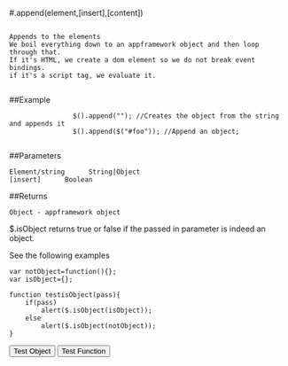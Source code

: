 
#.append(element,[insert],[content])

```

Appends to the elements
We boil everything down to an appframework object and then loop through that.
If it's HTML, we create a dom element so we do not break event bindings.
if it's a script tag, we evaluate it.
                
```

##Example

```
                $().append(""); //Creates the object from the string and appends it
                $().append($("#foo")); //Append an object;
                
```



##Parameters
```
Element/string      String|Object
[insert]      Boolean

```

##Returns
```
Object - appframework object
```

$.isObject returns true or false if the passed in parameter is indeed an object.

See the following examples


```
var notObject=function(){};
var isObject={};

function testisObject(pass){
	if(pass)
		alert($.isObject(isObject));
	else
		alert($.isObject(notObject));
}
```

<script>
var notObject={};
var isObject=function(){};

var notObject=function(){};
var isObject={};

function testisObject(pass){
	if(pass)
		alert($.isObject(isObject));
	else
		alert($.isObject(notObject));
}

</script>

<input type="button" onclick="testisObject(true)" value="Test Object"/> <input type="button" onclick="testisObject(false)" value="Test Function"/>           
